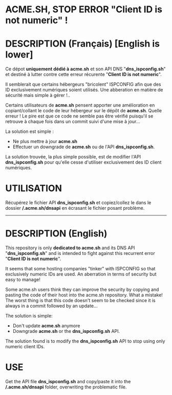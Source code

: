 # ACME.SH, STOP ERROR "Client ID is not numeric" !


# DESCRIPTION (Français) [English is lower]

Ce dépot **uniquement dédié à acme.sh** et son API DNS "**dns_ispconfig.sh**" et destiné à lutter contre cette erreur récurente "**Client ID is not numeric**".

Il semblerait que certains hébergeurs "bricolent" ISPCONFIG afin que des ID exclusivement numériques soient utilisés. Une abberation en matière de sécurité mais simple à gérer !..

Certains utilisateurs de **acme.sh** pensent apporter une amélioration en copiant/collant le code de leur hébergeur sur le dépôt de **acme.sh**.
Quelle erreur !
Le pire est que ce code ne semble pas être vérifié puisqu'il se retrouve à chaque fois dans un commit suivi d'une mise à jour...

La solution est simple :
* Ne plus mettre à jour **acme.sh**
* Effectuer un downgrade de **acme.sh** ou de l'API **dns_ispconfig.sh**.

La solution trouvée, la plus simple possible, est de modifier l'API **dns_ispconfig.sh** pour qu'elle cesse d'utiliser exclusivement des ID client numériques.


# UTILISATION

Récupérez le fichier API **dns_ispconfig.sh** et copiez/collez le dans le dossier **/.acme.sh/dnsapi** en écrasant le fichier posant problème.

<hr>

# DESCRIPTION (English)

This repository is only **dedicated to acme.sh** and its DNS API "**dns_ispconfig.sh**" and is intended to fight against this recurrent error "**Client ID is not numeric**".

It seems that some hosting companies "tinker" with ISPCONFIG so that exclusively numeric IDs are used. An aberration in terms of security but easy to manage!

Some acme.sh users think they can improve the security by copying and pasting the code of their host into the acme.sh repository. What a mistake! The worst thing is that this code doesn't seem to be checked since it is always in a commit followed by an update...

The solution is simple:
* Don't update **acme.sh** anymore
* Downgrade **acme.sh** or the **dns_ispconfig.sh** API.

The solution found is to modify the **dns_ispconfig.sh** API to stop using only numeric client IDs.

# USE

Get the API file **dns_ispconfig.sh** and copy/paste it into the **/.acme.sh/dnsapi** folder, overwriting the problematic file.
